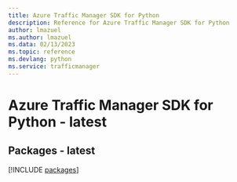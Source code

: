 ```yaml
---
title: Azure Traffic Manager SDK for Python
description: Reference for Azure Traffic Manager SDK for Python
author: lmazuel
ms.author: lmazuel
ms.data: 02/13/2023
ms.topic: reference
ms.devlang: python
ms.service: trafficmanager
---
```

# Azure Traffic Manager SDK for Python - latest
## Packages - latest
[!INCLUDE [packages](traffic-manager-index.md)]